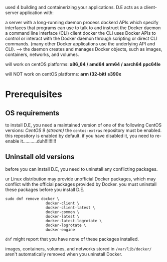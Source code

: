 used 4 building and containerizing your applications. 
D.E acts as a client-server application with:

a server with a long-running daemon process dockerd
APIs which specify interfaces that programs can use to talk to and instruct the Docker daemon
a command line interface (CLI) client docker
the CLI uses Docker APIs to control or interact with the Docker daemon through scripting or direct CLI commands. (many other Docker applications use the underlying API and CLI). --> the daemon creates and manages Docker objects, such as images, containers, networks, and volumes.


will work on centOS platforms:
**x86_64 / amd64** 
**arm64 / aarch64**
**ppc64le**

will NOT work on centOS platforms: 
**arm (32-bit)**
**s390x**

# Prerequisites
## OS requirements
to install D.E, you need a maintained version of one of the following CentOS versions:
*CentOS 9 (stream)*
the ``` centos-extras ``` repository must be enabled. this repository is enabled by default. if you have disabled it, you need to re-enable it...........duh!!!!!!!!!

## Uninstall old versions
before you can install D.E, you need to uninstall any conflicting packages.

ur Linux distribution may provide unofficial Docker packages, which may conflict with the official packages provided by Docker. you must uninstall these packages before you install D.E.
```
sudo dnf remove docker \
                  docker-client \
                  docker-client-latest \
                  docker-common \
                  docker-latest \
                  docker-latest-logrotate \
                  docker-logrotate \
                  docker-engine
```
```dnf``` might report that you have none of these packages installed.

images, containers, volumes, and networks stored in ```/var/lib/docker/``` aren't automatically removed when you uninstall Docker.
